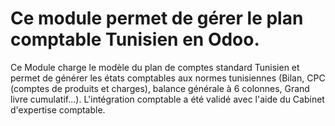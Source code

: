 # Ce module permet de gérer le plan comptable Tunisien en Odoo.

Ce Module charge le modèle du plan de comptes standard Tunisien et permet de générer les états comptables aux normes tunisiennes (Bilan, CPC (comptes de produits et charges), balance générale à 6 colonnes, Grand livre cumulatif...). L'intégration comptable a été validé avec l'aide du Cabinet d'expertise comptable.
